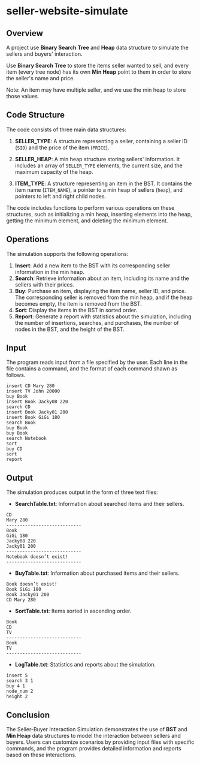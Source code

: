 # seller-website-simulate

## Overview

A project use __Binary Search Tree__ and __Heap__ data structure to simulate the sellers and buyers' interaction.

Use __Binary Search Tree__  to store the items seller wanted to sell, and every item (every tree node) has its own __Min Heap__ point to them in order to store the seller's name and price.

Note: An item may have multiple seller, and we use the min heap to store those values.

## Code Structure

The code consists of three main data structures:

1. **SELLER_TYPE**: A structure representing a seller, containing a seller ID (`SID`) and the price of the item (`PRICE`).

2. **SELLER_HEAP**: A min heap structure storing sellers' information. It includes an array of `SELLER_TYPE` elements, the current size, and the maximum capacity of the heap.

3. **ITEM_TYPE**: A structure representing an item in the BST. It contains the item name (`ITEM_NAME`), a pointer to a min heap of sellers (`heap`), and pointers to left and right child nodes.

The code includes functions to perform various operations on these structures, such as initializing a min heap, inserting elements into the heap, getting the minimum element, and deleting the minimum element.

## Operations

The simulation supports the following operations:

1. **Insert**: Add a new item to the BST with its corresponding seller information in the min heap.
2. **Search**: Retrieve information about an item, including its name and the sellers with their prices.
3. **Buy**: Purchase an item, displaying the item name, seller ID, and price. The corresponding seller is removed from the min heap, and if the heap becomes empty, the item is removed from the BST.
4. **Sort**: Display the items in the BST in sorted order.
5. **Report**: Generate a report with statistics about the simulation, including the number of insertions, searches, and purchases, the number of nodes in the BST, and the height of the BST.


## Input

The program reads input from a file specified by the user. Each line in the file contains a command, and the format of each command shawn as follows.
```text
insert CD Mary 280
insert TV John 20000
buy Book
insert Book Jacky08 220
search CD
insert Book Jacky01 200
insert Book GiGi 180
search Book
buy Book
buy Book
search Notebook
sort
buy CD
sort
report
```

## Output

The simulation produces output in the form of three text files:

- **SearchTable.txt**: Information about searched items and their sellers.
```text
CD
Mary 280
----------------------------
Book
GiGi 180
Jacky08 220
Jacky01 200
----------------------------
Notebook doesn’t exist!
----------------------------
```
- **BuyTable.txt**: Information about purchased items and their sellers.
```text
Book doesn’t exist!
Book GiGi 180
Book Jacky01 200
CD Mary 280
```
- **SortTable.txt**: Items sorted in ascending order.
```text
Book
CD
TV
----------------------------
Book
TV
----------------------------
```
- **LogTable.txt**: Statistics and reports about the simulation.
```text
insert 5
search 3 1
buy 4 1
node_num 2
height 2
```

## Conclusion

The Seller-Buyer Interaction Simulation demonstrates the use of __BST__ and __Min Heap__ data structures to model the interaction between sellers and buyers. Users can customize scenarios by providing input files with specific commands, and the program provides detailed information and reports based on these interactions.






